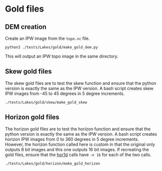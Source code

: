 # Gold files

## DEM creation

Create an IPW image from the `topo.nc` file.

```python3 ./tests/Lakes/gold/make_gold_dem.py```

This will output an IPW topo image in the same directory.

## Skew gold files

The skew gold files are to test the skew function and ensure that the python version is exactly the same as the IPW version. A bash script creates skew IPW images from -45 to 45 degrees in 5 degree increments.

```./tests/Lakes/gold/skew/make_gold_skew```

## Horizon gold files

The horizon gold files are to test the horizon function and ensure that the python version is exactly the same as the IPW version. A bash script creates horizon IPW images from 0 to 360 degrees in 5 degree increments. However, the horizon function called here is custom in that the original only outputs 8 bit images and this one outputs 16 bit images. If recreating the gold files, ensure that the [hor1d](https://github.com/USDA-ARS-NWRC/ipw/blob/2e802fc01000e0426c77a0c9b9959cfc807b2d65/src/bin/topocalc/horizon/horizon.sh#L118) calls have `-n 16` for each of the two calls.

```./tests/Lakes/gold/horizon/make_gold_horizon```
